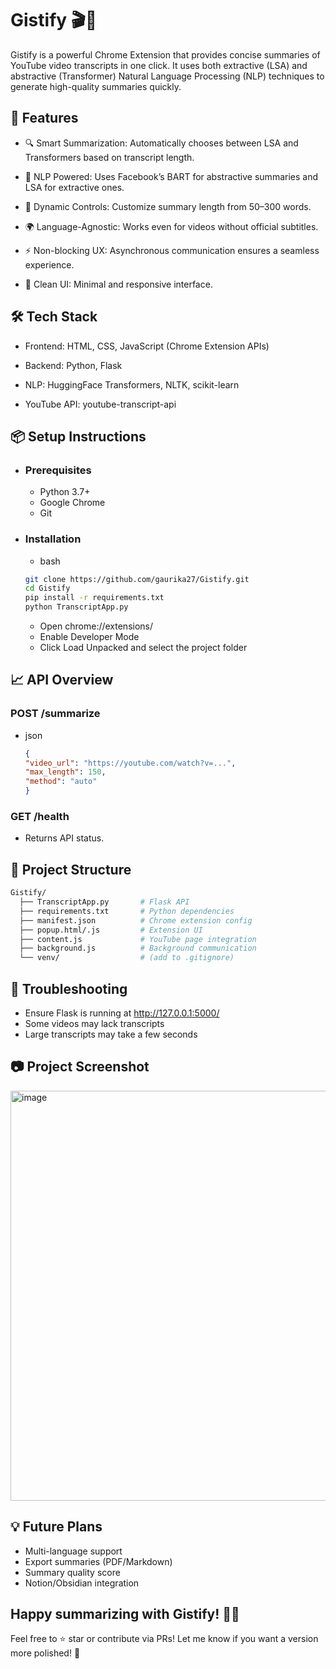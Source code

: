 # Gistify 🎬📝

Gistify is a powerful Chrome Extension that provides concise summaries of YouTube video transcripts in one click. It uses both extractive (LSA) and abstractive (Transformer) Natural Language Processing (NLP) techniques to generate high-quality summaries quickly.

## 🚀 Features
  - 🔍 Smart Summarization: Automatically chooses between LSA and Transformers based on transcript length.

  - 🧠 NLP Powered: Uses Facebook’s BART for abstractive summaries and LSA for extractive ones.

  - 🧩 Dynamic Controls: Customize summary length from 50–300 words.

  - 🌍 Language-Agnostic: Works even for videos without official subtitles.

  - ⚡ Non-blocking UX: Asynchronous communication ensures a seamless experience.

  - 🧼 Clean UI: Minimal and responsive interface.

## 🛠️ Tech Stack
  - Frontend: HTML, CSS, JavaScript (Chrome Extension APIs)

  - Backend: Python, Flask

  - NLP: HuggingFace Transformers, NLTK, scikit-learn

  - YouTube API: youtube-transcript-api

## 📦 Setup Instructions

  - ### Prerequisites
    - Python 3.7+
    - Google Chrome
    - Git
  - ### Installation
    - bash
     ```bash
     git clone https://github.com/gaurika27/Gistify.git
     cd Gistify
     pip install -r requirements.txt
     python TranscriptApp.py
     ```
    - Open chrome://extensions/
    - Enable Developer Mode
    - Click Load Unpacked and select the project folder

## 📈 API Overview
### POST /summarize
  - json
    ```json
    {
    "video_url": "https://youtube.com/watch?v=...",
    "max_length": 150,
    "method": "auto"
    }
    ```

### GET /health
 - Returns API status.

## 📂 Project Structure
```bash
Gistify/
  ├── TranscriptApp.py       # Flask API
  ├── requirements.txt       # Python dependencies
  ├── manifest.json          # Chrome extension config
  ├── popup.html/.js         # Extension UI
  ├── content.js             # YouTube page integration
  ├── background.js          # Background communication
  └── venv/                  # (add to .gitignore)
```
## 🧪 Troubleshooting
  - Ensure Flask is running at http://127.0.0.1:5000/
  - Some videos may lack transcripts
  - Large transcripts may take a few seconds

## 📷 Project Screenshot
<img width="520" height="656" alt="image" src="https://github.com/user-attachments/assets/88d98a0b-009b-440a-becd-e17cc10b0c2d" />


## 💡 Future Plans
  - Multi-language support
  - Export summaries (PDF/Markdown)
  - Summary quality score
  - Notion/Obsidian integration

## Happy summarizing with Gistify! 🧠✨
Feel free to ⭐ star or contribute via PRs!
Let me know if you want a version more polished! 💖
